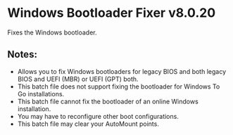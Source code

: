 # Windows Bootloader Fixer v8.0.20
Fixes the Windows bootloader.

## Notes:
- Allows you to fix Windows bootloaders for legacy BIOS and both legacy BIOS and UEFI (MBR) or UEFI (GPT) both.
- This batch file does not support fixing the bootloader for Windows To Go installations.
- This batch file cannot fix the bootloader of an online Windows installation.
- You may have to reconfigure other boot configurations.
- This batch file may clear your AutoMount points.
